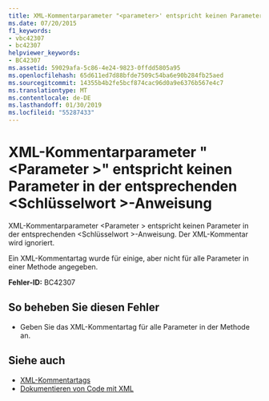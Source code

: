 ```yaml
---
title: XML-Kommentarparameter "<parameter>' entspricht keinen Parameter in der entsprechenden <keyword> Anweisung
ms.date: 07/20/2015
f1_keywords:
- vbc42307
- bc42307
helpviewer_keywords:
- BC42307
ms.assetid: 59029afa-5c86-4e24-9823-0ffdd5805a95
ms.openlocfilehash: 65d611ed7d88bfde7509c54ba6e90b284fb25aed
ms.sourcegitcommit: 14355b4b2fe5bcf874cac96d0a9e6376b567e4c7
ms.translationtype: MT
ms.contentlocale: de-DE
ms.lasthandoff: 01/30/2019
ms.locfileid: "55287433"
---
```

# <a name="xml-comment-parameter-parameter-does-not-match-a-parameter-on-the-corresponding-keyword-statement"></a>XML-Kommentarparameter "\<Parameter >" entspricht keinen Parameter in der entsprechenden \<Schlüsselwort >-Anweisung
XML-Kommentarparameter \<Parameter > entspricht keinen Parameter in der entsprechenden \<Schlüsselwort >-Anweisung. Der XML-Kommentar wird ignoriert.  
  
 Ein XML-Kommentartag wurde für einige, aber nicht für alle Parameter in einer Methode angegeben.  
  
 **Fehler-ID:** BC42307  
  
## <a name="to-correct-this-error"></a>So beheben Sie diesen Fehler  
  
-   Geben Sie das XML-Kommentartag für alle Parameter in der Methode an.  
  
## <a name="see-also"></a>Siehe auch
- [XML-Kommentartags](../../visual-basic/language-reference/xmldoc/index.md)
- [Dokumentieren von Code mit XML](../../visual-basic/programming-guide/program-structure/documenting-your-code-with-xml.md)

